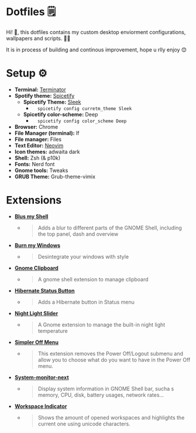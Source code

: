# Dotfiles  :spiral_notepad:
Hi! :wave:, this dotfiles contains my custom desktop enviorment configurations, wallpapers and scripts. :woman_technologist:

It is in process of building and continous improvement, hope u rlly enjoy :blush:
<!-- # Screenshots :camera_flash:
[TEST IMAGE IS NOT THE FINAL]
![](Pictures/DESKTOP.png)-->

# Setup :gear:
* **Terminal:** [Terminator](https://terminator-gtk3.readthedocs.io/en/latest/#)
* **Spotify theme:** [Spicetify](https://github.com/khanhas/spicetify-cli)
    * **Spicetify Theme:** [Sleek](https://github.com/morpheusthewhite/spicetify-themes/blob/master/THEMES.md#sleek) 
        * ```   spicetify config curretm_theme Sleek ```  
    * **Spicetify color-scheme:** Deep 
        * ```   spicetify config color_scheme Deep ```  
* **Browser:** Chrome
* **File Manager (terminal):** lf
* **File manager:** Files
* **Text Editor:** [Neovim](https://github.com/rockerBOO/awesome-neovim) 
* **Icon themes:** adwaita dark 
* **Shell:** Zsh (& p10k)
* **Fonts:** Nerd font 
* **Gnome tools:** Tweaks
* **GRUB Theme:** Grub-theme-vimix

# Extensions 
* **[Blus my Shell](https://extensions.gnome.org/extension/3193/blur-my-shell/)** 

    * >  Adds a blur to different parts of the GNOME Shell, including the top panel, dash and overview
* **[Burn my Windows](https://extensions.gnome.org/extension/4679/burn-my-windows/)**

    * > Desintegrate your windows with style
* **[Gnome Clipboard](https://extensions.gnome.org/extension/4422/gnome-clipboard/)** 

    * > A gnome shell extension to manage clipboard
* **[Hibernate Status Button](https://extensions.gnome.org/extension/755/hibernate-status-button/)**

    * > Adds a Hibernate button in Status menu

* **[Night Light Slider](https://extensions.gnome.org/extension/1276/night-light-slider/)** 

    * > A Gnome extension to manage the built-in night light temperature

* **[Simpler Off Menu](https://extensions.gnome.org/extension/3070/simpler-off-menu/)**

    * > This extension removes the Power Off/Logout submenu and allow you to choose what do you want to have in the Power Off menu.
* **[System-monitor-next](https://extensions.gnome.org/extension/3010/system-monitor-next/)**

    * > Display system information in GNOME Shell bar, sucha s memory, CPU, disk, battery usages, network rates...
* **[Workspace Indicator](https://extensions.gnome.org/extension/3952/workspace-indicator/)**

    * > Shows the amount of opened workspaces and highlights the current one using unicode characters.
